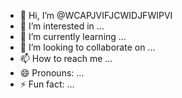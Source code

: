 - 👋 Hi, I’m @WCAPJVIFJCWIDJFWIPVI
- 👀 I’m interested in ...
- 🌱 I’m currently learning ...
- 💞️ I’m looking to collaborate on ...
- 📫 How to reach me ...
- 😄 Pronouns: ...
- ⚡ Fun fact: ...

<!---
WCAPJVIFJCWIDJFWIPVI/WCAPJVIFJCWIDJFWIPVI is a ✨ special ✨ repository because its `README.md` (this file) appears on your GitHub profile.
You can click the Preview link to take a look at your changes.
--->
